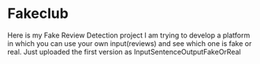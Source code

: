# Fakeclub
Here is my Fake Review Detection project
I am trying to develop a platform in which you can use your own input(reviews) and see which one is fake or real.
Just uploaded the first version as InputSentenceOutputFakeOrReal
